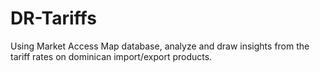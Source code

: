 # DR-Tariffs
Using Market Access Map database, analyze and draw insights from the tariff rates on dominican import/export products.
